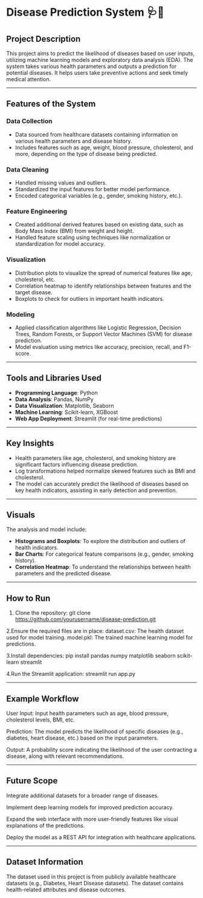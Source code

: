 # Disease Prediction System 🩺💉

## Project Description
This project aims to predict the likelihood of diseases based on user inputs, utilizing machine learning models and exploratory data analysis (EDA). The system takes various health parameters and outputs a prediction for potential diseases. It helps users take preventive actions and seek timely medical attention.

---

## **Features of the System**

### **Data Collection**
- Data sourced from healthcare datasets containing information on various health parameters and disease history.
- Includes features such as age, weight, blood pressure, cholesterol, and more, depending on the type of disease being predicted.

### **Data Cleaning**
- Handled missing values and outliers.
- Standardized the input features for better model performance.
- Encoded categorical variables (e.g., gender, smoking history, etc.).

### **Feature Engineering**
- Created additional derived features based on existing data, such as Body Mass Index (BMI) from weight and height.
- Handled feature scaling using techniques like normalization or standardization for model accuracy.

### **Visualization**
- Distribution plots to visualize the spread of numerical features like age, cholesterol, etc.
- Correlation heatmap to identify relationships between features and the target disease.
- Boxplots to check for outliers in important health indicators.

### **Modeling**
- Applied classification algorithms like Logistic Regression, Decision Trees, Random Forests, or Support Vector Machines (SVM) for disease prediction.
- Model evaluation using metrics like accuracy, precision, recall, and F1-score.

---

## **Tools and Libraries Used**
- **Programming Language**: Python
- **Data Analysis**: Pandas, NumPy
- **Data Visualization**: Matplotlib, Seaborn
- **Machine Learning**: Scikit-learn, XGBoost
- **Web App Deployment**: Streamlit (for real-time predictions)

---

## **Key Insights**
- Health parameters like age, cholesterol, and smoking history are significant factors influencing disease prediction.
- Log transformations helped normalize skewed features such as BMI and cholesterol.
- The model can accurately predict the likelihood of diseases based on key health indicators, assisting in early detection and prevention.

---

## **Visuals**
The analysis and model include:
- **Histograms and Boxplots**: To explore the distribution and outliers of health indicators.
- **Bar Charts**: For categorical feature comparisons (e.g., gender, smoking history).
- **Correlation Heatmap**: To understand the relationships between health parameters and the predicted disease.

---

## **How to Run**

1. Clone the repository:
   git clone https://github.com/yourusername/disease-prediction.git
   
2.Ensure the required files are in place:
dataset.csv: The health dataset used for model training.
model.pkl: The trained machine learning model for predictions.

3.Install dependencies:
pip install pandas numpy matplotlib seaborn scikit-learn streamlit

4.Run the Streamlit application:
streamlit run app.py

---

## **Example Workflow**

User Input:
Input health parameters such as age, blood pressure, cholesterol levels, BMI, etc.

Prediction:
The model predicts the likelihood of specific diseases (e.g., diabetes, heart disease, etc.) based on the input parameters.

Output:
A probability score indicating the likelihood of the user contracting a disease, along with relevant recommendations.

---
## **Future Scope**

Integrate additional datasets for a broader range of diseases.

Implement deep learning models for improved prediction accuracy.

Expand the web interface with more user-friendly features like visual explanations of the predictions.

Deploy the model as a REST API for integration with healthcare applications.

---

## **Dataset Information**

The dataset used in this project is from publicly available healthcare datasets (e.g., Diabetes, Heart Disease datasets). The dataset contains health-related attributes and disease outcomes.

